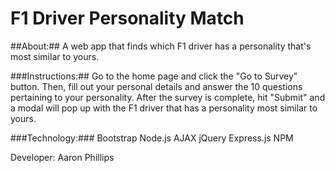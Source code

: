 # F1 Driver Personality Match
##About:## A web app that finds which F1 driver has a personality that's most similar to yours.

###Instructions:## Go to the home page and click the "Go to Survey" button.  Then, fill out your personal details and answer the 10 questions pertaining to your personality.  After the survey is complete, hit "Submit" and a modal will pop up with the F1 driver that has a personality most similar to yours.

###Technology:###
Bootstrap
Node.js
AJAX
jQuery
Express.js
NPM

Developer: Aaron Phillips
